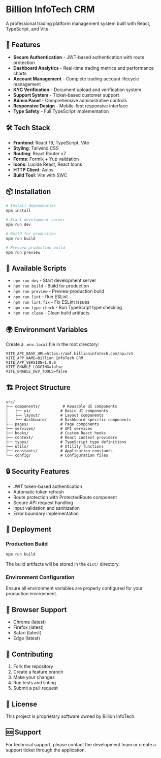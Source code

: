 # Billion InfoTech CRM

A professional trading platform management system built with React, TypeScript, and Vite.

## 🚀 Features

- **Secure Authentication** - JWT-based authentication with route protection
- **Dashboard Analytics** - Real-time trading metrics and performance charts
- **Account Management** - Complete trading account lifecycle management
- **KYC Verification** - Document upload and verification system
- **Support System** - Ticket-based customer support
- **Admin Panel** - Comprehensive administrative controls
- **Responsive Design** - Mobile-first responsive interface
- **Type Safety** - Full TypeScript implementation

## 🛠️ Tech Stack

- **Frontend**: React 19, TypeScript, Vite
- **Styling**: Tailwind CSS
- **Routing**: React Router v7
- **Forms**: Formik + Yup validation
- **Icons**: Lucide React, React Icons
- **HTTP Client**: Axios
- **Build Tool**: Vite with SWC

## 📦 Installation

```bash
# Install dependencies
npm install

# Start development server
npm run dev

# Build for production
npm run build

# Preview production build
npm run preview
```

## 🔧 Available Scripts

- `npm run dev` - Start development server
- `npm run build` - Build for production
- `npm run preview` - Preview production build
- `npm run lint` - Run ESLint
- `npm run lint:fix` - Fix ESLint issues
- `npm run type-check` - Run TypeScript type checking
- `npm run clean` - Clean build artifacts

## 🌍 Environment Variables

Create a `.env.local` file in the root directory:

```env
VITE_API_BASE_URL=https://amf.billioninfotech.com/api/v1
VITE_APP_NAME=Billion InfoTech CRM
VITE_APP_VERSION=1.0.0
VITE_ENABLE_LOGGING=false
VITE_ENABLE_DEV_TOOLS=false
```

## 🏗️ Project Structure

```
src/
├── components/          # Reusable UI components
│   ├── ui/             # Basic UI components
│   ├── layout/         # Layout components
│   └── dashboard/      # Dashboard-specific components
├── pages/              # Page components
├── services/           # API services
├── hooks/              # Custom React hooks
├── context/            # React context providers
├── types/              # TypeScript type definitions
├── utils/              # Utility functions
├── constants/          # Application constants
└── config/             # Configuration files
```

## 🔒 Security Features

- JWT token-based authentication
- Automatic token refresh
- Route protection with ProtectedRoute component
- Secure API request handling
- Input validation and sanitization
- Error boundary implementation

## 🚀 Deployment

### Production Build

```bash
npm run build
```

The build artifacts will be stored in the `dist/` directory.

### Environment Configuration

Ensure all environment variables are properly configured for your production environment.

## 📱 Browser Support

- Chrome (latest)
- Firefox (latest)
- Safari (latest)
- Edge (latest)

## 🤝 Contributing

1. Fork the repository
2. Create a feature branch
3. Make your changes
4. Run tests and linting
5. Submit a pull request

## 📄 License

This project is proprietary software owned by Billion InfoTech.

## 🆘 Support

For technical support, please contact the development team or create a support ticket through the application.